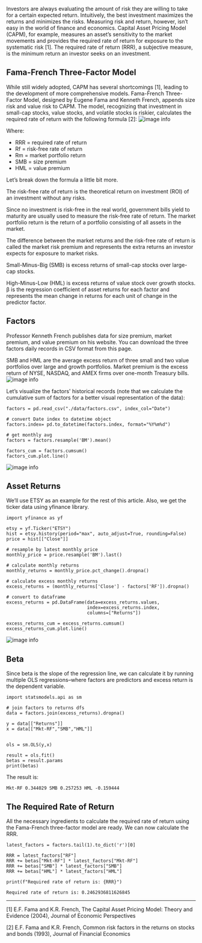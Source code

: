 Investors are always evaluating the amount of risk they are willing to take for a certain expected return. Intuitively, the best investment maximizes the returns and minimizes the risks. Measuring risk and return, however, isn’t easy in the world of finance and economics. Capital Asset Pricing Model (CAPM), for example, measures an asset’s sensitivity to the market movements and provides the required rate of return for exposure to the systematic risk [1]. The required rate of return (RRR), a subjective measure, is the minimum return an investor seeks on an investment.

## Fama-French Three-Factor Model
While still widely adopted, CAPM has several shortcomings [1], leading to the development of more comprehensive models. Fama-French Three-Factor Model, designed by Eugene Fama and Kenneth French, appends size risk and value risk to CAPM. The model, recognizing that investment in small-cap stocks, value stocks, and volatile stocks is riskier, calculates the required rate of return with the following formula [2]:
![image info](https://hackernoon.imgix.net/images/c4H5dJO11HMcVyXTq7bAl2kz88I2-xe2131c1.jpeg)


Where:

- RRR = required rate of return
- Rf = risk-free rate of return
- Rm = market portfolio return
- SMB = size premium
- HML = value premium

Let’s break down the formula a little bit more.

The risk-free rate of return is the theoretical return on investment (ROI) of an investment without any risks.

Since no investment is risk-free in the real world, government bills yield to maturity are usually used to measure the risk-free rate of return. The market portfolio return is the return of a portfolio consisting of all assets in the market.

The difference between the market returns and the risk-free rate of return is called the market risk premium and represents the extra returns an investor expects for exposure to market risks.

Small-Minus-Big (SMB) is excess returns of small-cap stocks over large-cap stocks.

High-Minus-Low (HML) is excess returns of value stock over growth stocks. β is the regression coefficient of asset returns for each factor and represents the mean change in returns for each unit of change in the predictor factor.

## Factors
Professor Kenneth French publishes data for size premium, market premium, and value premium on his website. You can download the three factors daily records in CSV format from this page.

SMB and HML are the average excess return of three small and two value portfolios over large and growth portfolios. Market premium is the excess return of NYSE, NASDAQ, and AMEX firms over one-month Treasury bills.
![image info](https://hackernoon.imgix.net/images/c4H5dJO11HMcVyXTq7bAl2kz88I2-gv3431r4.jpeg)

Let’s visualize the factors' historical records (note that we calculate the cumulative sum of factors for a better visual representation of the data):

```
factors = pd.read_csv("./data/factors.csv", index_col="Date")

# convert Date index to datetime object
factors.index= pd.to_datetime(factors.index, format="%Y%m%d")

# get monthly avg
factors = factors.resample('BM').mean()

factors_cum = factors.cumsum()
factors_cum.plot.line()
```

![image info](https://hackernoon.imgix.net/images/c4H5dJO11HMcVyXTq7bAl2kz88I2-563s31rb.jpeg)

## Asset Returns
We’ll use ETSY as an example for the rest of this article. Also, we get the ticker data using yfinance library.

```
import yfinance as yf

etsy = yf.Ticker("ETSY")
hist = etsy.history(period="max", auto_adjust=True, rounding=False)
price = hist[["Close"]]

# resample by latest monthly price
monthly_price = price.resample('BM').last()

# calculate monthly returns
monthly_returns = monthly_price.pct_change().dropna()

# calculate excess monthly returns
excess_returns = (monthly_returns['Close'] - factors['RF']).dropna()

# convert to dataframe
excess_returns = pd.DataFrame(data=excess_returns.values,
                              index=excess_returns.index,
                              columns=["Returns"])

excess_returns_cum = excess_returns.cumsum()
excess_returns_cum.plot.line()
```
![image info]([https://hackernoon.imgix.net/images/c4H5dJO11HMcVyXTq7bAl2kz88I2-qe5q3110.jpeg)

## Beta
Since beta is the slope of the regression line, we can calculate it by running multiple OLS regressions–where factors are predictors and excess return is the dependent variable.
```
import statsmodels.api as sm

# join factors to returns dfs
data = factors.join(excess_returns).dropna()

y = data[["Returns"]] 
x = data[["Mkt-RF","SMB","HML"]]


ols = sm.OLS(y,x)

result = ols.fit()
betas = result.params
print(betas)
```
The result is:
```
Mkt-RF 0.344029 SMB 0.257253 HML -0.159444 
```

## The Required Rate of Return
All the necessary ingredients to calculate the required rate of return using the Fama-French three-factor model are ready. We can now calculate the RRR.
```
latest_factors = factors.tail(1).to_dict('r')[0]

RRR = latest_factors["RF"]
RRR += betas["Mkt-RF"] * latest_factors["Mkt-RF"]
RRR += betas["SMB"] * latest_factors["SMB"]
RRR += betas["HML"] * latest_factors["HML"]

print(f"Required rate of return is: {RRR}")
```
```
Required rate of return is: 0.2462936811626845
```

***

[1] E.F. Fama and K.R. French, The Capital Asset Pricing Model: Theory and Evidence (2004), Journal of Economic Perspectives

[2] E.F. Fama and K.R. French, Common risk factors in the returns on stocks and bonds (1993), Journal of Financial Economics


